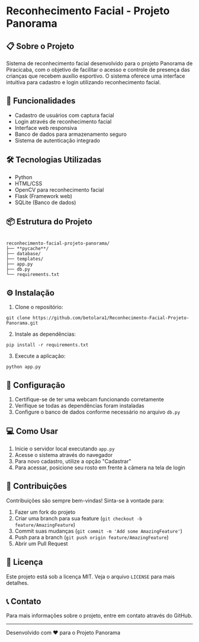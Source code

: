 # Reconhecimento Facial - Projeto Panorama

## 📋 Sobre o Projeto

Sistema de reconhecimento facial desenvolvido para o projeto Panorama de Piracicaba, com o objetivo de facilitar o acesso e controle de presença das crianças que recebem auxílio esportivo. O sistema oferece uma interface intuitiva para cadastro e login utilizando reconhecimento facial.

## 🚀 Funcionalidades

- Cadastro de usuários com captura facial
- Login através de reconhecimento facial
- Interface web responsiva
- Banco de dados para armazenamento seguro
- Sistema de autenticação integrado

## 🛠️ Tecnologias Utilizadas

- Python
- HTML/CSS
- OpenCV para reconhecimento facial
- Flask (Framework web)
- SQLite (Banco de dados)

## 📦 Estrutura do Projeto
```

reconhecimento-facial-projeto-panorama/
├── **pycache**/
├── database/
├── templates/
├── app.py
├── db.py
└── requirements.txt

```

## ⚙️ Instalação

1. Clone o repositório:
```shellscript
git clone https://github.com/betolara1/Reconhecimento-Facial-Projeto-Panorama.git
```

2. Instale as dependências:


```shellscript
pip install -r requirements.txt
```

3. Execute a aplicação:


```shellscript
python app.py
```

## 🔧 Configuração

1. Certifique-se de ter uma webcam funcionando corretamente
2. Verifique se todas as dependências foram instaladas
3. Configure o banco de dados conforme necessário no arquivo `db.py`


## 💻 Como Usar

1. Inicie o servidor local executando `app.py`
2. Acesse o sistema através do navegador
3. Para novo cadastro, utilize a opção "Cadastrar"
4. Para acessar, posicione seu rosto em frente à câmera na tela de login


## 🤝 Contribuições

Contribuições são sempre bem-vindas! Sinta-se à vontade para:

1. Fazer um fork do projeto
2. Criar uma branch para sua feature (`git checkout -b feature/AmazingFeature`)
3. Commit suas mudanças (`git commit -m 'Add some AmazingFeature'`)
4. Push para a branch (`git push origin feature/AmazingFeature`)
5. Abrir um Pull Request


## 📄 Licença

Este projeto está sob a licença MIT. Veja o arquivo `LICENSE` para mais detalhes.

## 📞 Contato

Para mais informações sobre o projeto, entre em contato através do GitHub.

---

Desenvolvido com ❤️ para o Projeto Panorama
